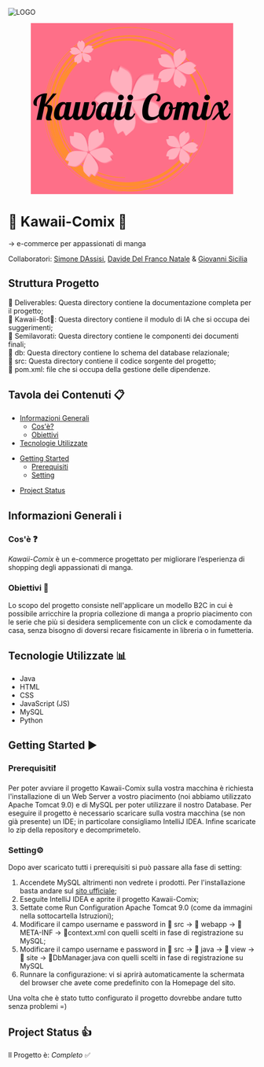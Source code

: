 ![LOGO]()

<p align="center">
  <img src="https://github.com/Smo17817/Kawaii-Comix/blob/main/src/main/webapp/icons/kclogo.png?raw=true" alt="Testo alternativo" style="display:block; margin:auto;" />
</p>

# 🌸 Kawaii-Comix 🌸
→ e-commerce per appassionati di manga  

Collaboratori: [Simone DAssisi](//github.com/Smo17817), [Davide Del Franco Natale](https://github.com/ddfn03) & [Giovanni Sicilia](https://github.com/giogiosici)  

## Struttura Progetto  
📁 Deliverables: Questa directory contiene la documentazione completa per il progetto;    
📁 Kawaii-Bot🌸: Questa directory contiene il modulo di IA che si occupa dei suggerimenti;  
📁 Semilavorati: Questa directory contiene le componenti dei documenti finali;  
📁	db: Questa directory contiene lo schema del database relazionale;  
📁 src: Questa directory contiene il codice sorgente del progetto;  
📄 pom.xml: file che si occupa della gestione delle dipendenze.

## Tavola dei Contenuti 📋
* [Informazioni Generali](#informazioni-generali-ℹ)
  + [Cos'è?](#cosè-)
  + [Obiettivi](#obiettivi-)
* [Tecnologie Utilizzate](#Tecnologie-Utilizzate-)
- [Getting Started](#getting-started-)
  - [Prerequisiti](#prerequisiti)
  - [Setting](#setting)
* [Project Status](#project-status-)
## Informazioni Generali ℹ
### Cos'è ❓
_Kawaii-Comix_ è un e-commerce progettato per migliorare l’esperienza di shopping degli appassionati di manga.  
### Obiettivi 🎯
Lo scopo del progetto consiste nell'applicare un modello B2C in cui è possibile arricchire la propria collezione di manga a proprio piacimento con le serie che più si desidera semplicemente con un click e comodamente da casa, senza bisogno di doversi recare fisicamente in libreria o in fumetteria.
## Tecnologie Utilizzate 📊
+ Java
+ HTML
+ CSS
+ JavaScript (JS)
+ MySQL
+ Python

## Getting Started ▶️
### Prerequisiti❗
Per poter avviare il progetto Kawaii-Comix sulla vostra macchina è richiesta l'installazione di un Web Server a vostro piacimento (noi abbiamo utilizzato Apache Tomcat 9.0) e di MySQL per poter utilizzare il nostro Database. Per eseguire il progetto è necessario scaricare sulla vostra macchina (se non già presente) un IDE; in particolare consigliamo IntelliJ IDEA. Infine scaricate lo zip della repository e decomprimetelo.

### Setting⚙️
Dopo aver scaricato tutti i prerequisiti si può passare alla fase di setting: 
1. Accendete MySQL altrimenti non vedrete i prodotti. Per l'installazione basta andare sul [sito ufficiale](https://dev.mysql.com/doc/mysql-installation-excerpt/5.7/en/);
2. Eseguite IntelliJ IDEA e aprite il progetto Kawaii-Comix;
3. Settate come Run Configuration Apache Tomcat 9.0 (come da immagini nella sottocartella Istruzioni);
4. Modificare il campo username e password in 📁 src → 📁 webapp → 📁 META-INF → 📄context.xml con quelli scelti in fase di registrazione su MySQL;
5. Modificare il campo username e password in 📁 src → 📁 java → 📁 view → 📁 site → 📄DbManager.java con quelli scelti in fase di registrazione su MySQL
6. Runnare la configurazione: vi si aprirà automaticamente la schermata del browser che avete come predefinito con la Homepage del sito.

Una volta che è stato tutto configurato il progetto dovrebbe andare tutto senza problemi =)
   
## Project Status 👍
Il Progetto è: _Completo_ ✅
